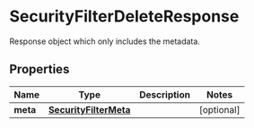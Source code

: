 

# SecurityFilterDeleteResponse

Response object which only includes the metadata.

## Properties

Name | Type | Description | Notes
------------ | ------------- | ------------- | -------------
**meta** | [**SecurityFilterMeta**](SecurityFilterMeta.md) |  |  [optional]



